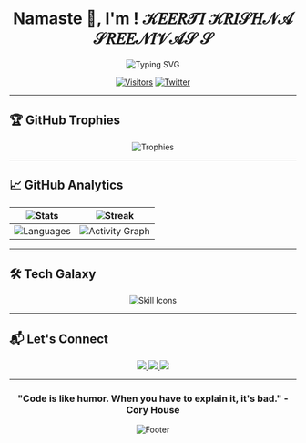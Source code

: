 <h1 align="center">Namaste 🙏, I'm ! 𝒦𝐸𝐸𝑅𝒯𝐼  𝒦𝑅𝐼𝒮𝐻𝒩𝒜  𝒮𝑅𝐸𝐸𝒩𝐼𝒱𝒜𝒮 𝒮</h1>

<div align="center">
  
  <img src="https://readme-typing-svg.herokuapp.com?font=Fira+Code&size=22&pause=1000&color=F70000&center=true&vCenter=true&width=435&lines=%F0%9F%9A%80+Full-Stack+Developer;Code+Alchemist+%F0%9F%A7%9A%E2%99%82%EF%B8%8F;Tech+Explorer+%F0%9F%94%A7" alt="Typing SVG" />

  [![Visitors](https://komarev.com/ghpvc/?username=krishna040705&label=Profile+Views&color=00FF00&style=flat-square)]()
  [![Twitter](https://img.shields.io/twitter/follow/keertikrishnas?style=social)](https://twitter.com/keertikrishnas)

</div>

---

## 🏆 **GitHub Trophies**
<div align="center">
  
  ![Trophies](https://github-profile-trophy.vercel.app/?username=krishna040705&theme=onedark&no-frame=true&column=4&margin-w=15&margin-h=15)

</div>

---



## 📈 **GitHub Analytics**
<div align="center">
  
  | ![Stats](https://github-readme-stats.vercel.app/api?username=krishna040705&show_icons=true&theme=radical&hide_border=true&include_all_commits=true) | ![Streak](https://streak-stats.demolab.com?user=krishna040705&theme=radical&hide_border=true) |
  |---|---|
  | ![Languages](https://github-readme-stats.vercel.app/api/top-langs/?username=krishna040705&layout=compact&theme=radical&hide_border=true) | ![Activity Graph](https://github-readme-activity-graph.vercel.app/graph?username=krishna040705&theme=react-dark&hide_border=true) |

</div>

---


## 🛠 **Tech Galaxy**
<p align="center">
  <img src="https://skillicons.dev/icons?i=html,css,js,java,php,mysql,bootstrap,react,git,github,vscode&theme=dark" alt="Skill Icons"/>
</p>

---


## 📬 Let's Connect
<p align="center">
  <a href="mailto:keertikrishnasreenivas@gmail.com">
    <img src="https://img.shields.io/badge/📧_Email-D14836?style=for-the-badge&logo=gmail&logoColor=white">
  </a>
  <a href="https://twitter.com/keertikrishnas">
    <img src="https://img.shields.io/badge/🐦_Twitter-1DA1F2?style=for-the-badge&logo=twitter&logoColor=white">
  </a>
  <a href="https://linkedin.com/in/keerti-krishna-sreenivas-s-96514227b">
    <img src="https://img.shields.io/badge/💼_LinkedIn-0077B5?style=for-the-badge&logo=linkedin&logoColor=white">
  </a>
</p>

---

<div align="center">
  
  ### "Code is like humor. When you have to explain it, it's bad." - Cory House
  
  ![Footer](https://capsule-render.vercel.app/api?type=waving&color=gradient&height=100&section=footer)

</div>
